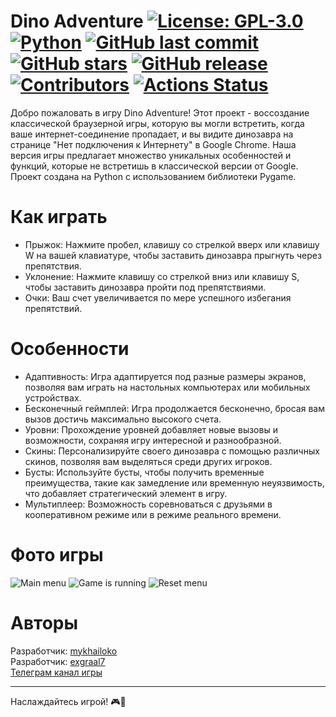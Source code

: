 # Dino Adventure [![License: GPL-3.0](https://img.shields.io/badge/License-GPL_3.0-blue.svg)](https://www.gnu.org/licenses/gpl-3.0) [![Python](https://img.shields.io/badge/Python-3776AB?style=for-the-badge&logo=python&logoColor=white)](https://www.python.org/) [![GitHub last commit](https://img.shields.io/github/last-commit/mykhailoko/Dino-Adventure.svg)](https://github.com/mykhailoko/Dino-Adventure) [![GitHub stars](https://img.shields.io/github/stars/mykhailoko/Dino-Adventure.svg)](https://github.com/mykhailoko/Dino-Adventure/stargazers) [![GitHub release](https://img.shields.io/github/v/release/mykhailoko/Dino-Adventure.svg)](https://github.com/mykhailoko/Dino-Adventure/releases)  [![Contributors](https://img.shields.io/github/contributors/mykhailoko/Dino-Adventure)](https://github.com/mykhailoko/Dino-Adventure/graphs/contributors) [![Actions Status](https://github.com/mykhailko/Dino-Adventure/.github/workflows/main.yml/badge.svg)](https://github.com/mykhailko/Dino-Adventure/.github/workflows/main.yml)












Добро пожаловать в игру Dino Adventure! Этот проект - воссоздание классической браузерной игры, которую вы могли встретить, когда ваше интернет-соединение пропадает, и вы видите динозавра на странице "Нет подключения к Интернету" в Google Chrome. Наша версия игры предлагает множество уникальных особенностей и функций, которые не встретишь в классической версии от Google. Проект создана на Python с использованием библиотеки Pygame.

# Как играть
* Прыжок: Нажмите пробел, клавишу со стрелкой вверх или клавишу W на вашей клавиатуре, чтобы заставить динозавра прыгнуть через препятствия.  
* Уклонение: Нажмите клавишу со стрелкой вниз или клавишу S, чтобы заставить динозавра пройти под препятствиями.  
* Очки: Ваш счет увеличивается по мере успешного избегания препятствий.  

# Особенности
* Адаптивность: Игра адаптируется под разные размеры экранов, позволяя вам играть на настольных компьютерах или мобильных устройствах.  
* Бесконечный геймплей: Игра продолжается бесконечно, бросая вам вызов достичь максимально высокого счета.  
* Уровни: Прохождение уровней добавляет новые вызовы и возможности, сохраняя игру интересной и разнообразной.  
* Скины: Персонализируйте своего динозавра с помощью различных скинов, позволяя вам выделяться среди других игроков.  
* Бусты: Используйте бусты, чтобы получить временные преимущества, такие как замедление или временную неуязвимость, что добавляет стратегический элемент в игру.  
* Мультиплеер: Возможность соревноваться с друзьями в кооперативном режиме или в режиме реального времени.  

# Фото игры
![Main menu](https://github.com/mykhailoko/Dino-Adventure/blob/main/Screenshots/Photo_1.png)
![Game is running](https://github.com/mykhailoko/Dino-Adventure/blob/main/Screenshots/Photo_2.png)
![Reset menu](https://github.com/mykhailoko/Dino-Adventure/blob/main/Screenshots/Photo_3.png)

# Авторы
Разработчик: [mykhailoko](https://github.com/mykhailoko)   
Разработчик: [exgraal7](https://github.com/exgraal7)  
[Телеграм канал игры](https://t.me/dinoadventure)

---
Наслаждайтесь игрой! 🎮🦕
